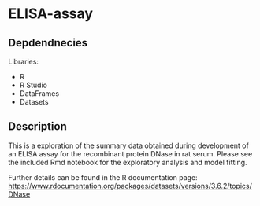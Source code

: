 # ELISA-assay

## Depdendnecies

Libraries: 
 * R
 * R Studio
 * DataFrames
 * Datasets

## Description
This is a exploration of the summary data obtained during development of an ELISA assay for the recombinant protein DNase in rat serum.
Please see the included Rmd notebook for the exploratory analysis and model fitting.

Further details can be found in the R documentation page: https://www.rdocumentation.org/packages/datasets/versions/3.6.2/topics/DNase
